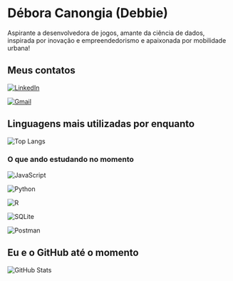 # Débora Canongia (Debbie)

Aspirante a desenvolvedora de jogos, amante da ciência de dados, inspirada por inovação e empreendedorismo e apaixonada por mobilidade urbana!

## Meus contatos

[![LinkedIn](https://img.shields.io/badge/LinkedIn-0077B5?style=for-the-badge&logo=linkedin&logoColor=white)](https://www.linkedin.com/in/deboracanongia/) 

[![Gmail](https://img.shields.io/badge/Gmail-333333?style=for-the-badge&logo=gmail&logoColor=red)](mailto:debora.canongia@gmail.com)

## Linguagens mais utilizadas por enquanto

![Top Langs](https://github-readme-stats-git-masterrstaa-rickstaa.vercel.app/api/top-langs/?username=deboracanongia&layout=compact&bg_color=000&border_color=30A3DC&title_color=E94D5F&text_color=FFF)

### O que ando estudando no momento

![JavaScript](https://img.shields.io/badge/JavaScript-F7DF1E?style=for-the-badge&logo=javascript&logoColor=black)

![Python](https://img.shields.io/badge/python-3670A0?style=for-the-badge&logo=python&logoColor=ffdd54)

![R](https://img.shields.io/badge/R-276DC3?style=for-the-badge&logo=r&logoColor=white)

![SQLite](https://img.shields.io/badge/SQLite-000?style=for-the-badge&logo=sqlite&logoColor=07405E)

![Postman](https://img.shields.io/badge/Postman-FF6C37.svg?style=for-the-badge&logo=Postman&logoColor=white)

## Eu e o GitHub até o momento

![GitHub Stats](https://github-readme-stats.vercel.app/api?username=deboracanongia&theme=transparent&bg_color=000&border_color=30A3DC&show_icons=true&icon_color=30A3DC&title_color=E94D5F&text_color=FFF)
